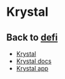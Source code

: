 # Krystal

## Back to [defi](defi)

- [Krystal](https://krystal.app)
- [Krystal docs](https://docs.krystal.app)
- [Krystal app](https://defi.krystal.app)

